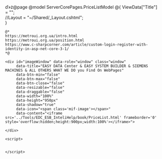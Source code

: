 ﻿ď»ż@page 
@model ServerCorePages.PriceListModel
@{
    ViewData["Title"] = "";  
    //Layout = "~/Shared/_Layout.cshtml";  
}

    @*
    https://metroui.org.ua/intro.html
    https://metroui.org.ua/position.html
    https://www.c-sharpcorner.com/article/custom-login-register-with-identity-in-asp-net-core-3-1/
    *@

<div class="text-center info-panel mb-2">
   
    <div id="imageWindow" data-role="window" class="window"
         data-title="EASY DATA Center & EASY SYSTEM BUILDER & SIEMENS MACHINES & ALL OTHERS WHAT WE DO you Find On WebPages"
         data-btn-min="false"
         data-btn-max="false"
         data-btn-close="false"
         data-resizable="false"
         data-draggable="false"
         data-width="100%"
         data-height="950px"
         data-shadow="true"
         data-icon="<span class='mif-image'></span>"
         data-content="<iframe src='../Tools/EDC_ESB_InteliHelp/book/PriceList.html' frameborder='0' style='overflow:hidden;height:900px;width:100%'></iframe>">

    </div>
 
    <script>
        

    </script>
</div>
